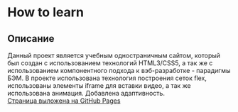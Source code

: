 # How to learn 
## Описание 
Данный проект является учебным одностраничным сайтом, который был создан с использованием технологий HTML3/CSS5, 
а так же с использованием компонентного подхода к вэб-разработке - парадигмы БЭМ. 
В проекте использована технология построения сеток flex, использованы элементы iframe для вставки видео, а так же использована анимация. 
Добавлена адаптивность.  
[Страница выложена на GitHub Pages](https://andrewyurlow.github.io/how-to-learn/index.html)
